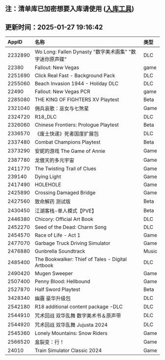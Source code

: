 ## 注：清单库已加密想要入库请使用 ([入库工具](https://github.com/BlankTMing/ManifestAutoUpdate/releases))

## 更新时间：2025-01-27 19:16:42
| AppID | 名称 | 类型  |
| :-------------------- | :----------------------------- | :----------- |
| 2232890 | Wo Long: Fallen Dynasty "数字美术画集" "数字迷你原声碟"| DLC |
| 22380 | Fallout: New Vegas| game |
| 2251690 | Click Real Fast - Background Pack| DLC |
| 2255060 | Beach Invasion 1944 - Holiday DLC| DLC |
| 22490 | Fallout: New Vegas PCR| game |
| 2285080 | THE KING OF FIGHTERS XV Playtest| Beta |
| 2321040 | 佣兵哀歌：巫女与七煞星| Game |
| 2324720 | R18_DLC| DLC |
| 2326060 | Chinese Frontiers: Prologue Playtest| Beta |
| 2336570 | 《废土快递》死者国度扩展包| DLC |
| 2337480 | Combat Champions Playtest| Beta |
| 2373290 | 安妮的游戏 The Game of Annie| Game |
| 2387780 | 龙傲天的多元宇宙| Game |
| 2411770 | The Twisting Trail of Clues| Game |
| 239140 | Dying Light| Game |
| 2417490 | HOLEHOLE| Game |
| 2425890 | Crossing Damaged Bridge| Game |
| 2427560 | 致命解药 测试版| Beta |
| 2430450 | 江湖客栈-单人模式【PVE】| Beta |
| 2446380 | Chicory: Official Art Book| DLC |
| 2452270 | Seed of the Dead: Charm Song| DLC |
| 2454570 | Race of Life - Act 1| Game |
| 2477070 | Garbage Truck Driving Simulator| Game |
| 2476880 | Gunbrella Soundtrack| Music |
| 2485400 | The Bookwalker: Thief of Tales - Digital Artbook| DLC |
| 2490420 | Mugen Sweeper| Game |
| 2507400 | Penny Blood: Hellbound| Game |
| 2527870 | Half Sword Playtest| Beta |
| 3428340 | 幽霾 豪华升级包| DLC |
| 2542180 | R18 additional content package -DLC| DLC |
| 2544910 | 咒术回战 双华乱舞 数字美术书＆原声带| DLC |
| 2544920 | 咒术回战 双华乱舞 Jujusta 2024| DLC |
| 2545360 | Lonely Mountains: Snow Riders| Game |
| 2566520 | 盒裂变：行！| Game |
| 24010 | Train Simulator Classic 2024| Game |
